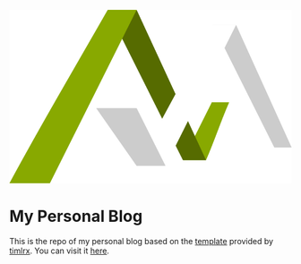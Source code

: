    ![logo of my blog](/public/static/images/logo.png)

   # My Personal Blog

   This is the repo of my personal blog based on the [template](https://github.com/timlrx/tailwind-nextjs-starter-blog) provided by [timlrx](https://github.com/timlrx).
   You can visit it [here](https://maximilian-walz.com).